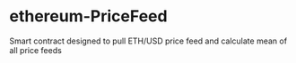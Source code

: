 # ethereum-PriceFeed

Smart contract designed to pull ETH/USD price feed and calculate mean of all price feeds
